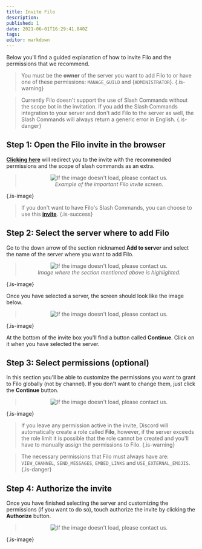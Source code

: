 ```yaml
---
title: Invite Filo
description:
published: 1
date: 2021-06-01T16:29:41.840Z
tags:
editor: markdown
---
```


Below you'll find a guided explanation of how to invite Filo and the permissions that we recommend.

> You must be the **owner** of the server you want to add Filo to or have one of these permissions: `MANAGE_GUILD` and {`ADMINISTRATOR`}.
{.is-warning}

> Currently Filo doesn't support the use of Slash Commands without the scope bot in the invitation. If you add the Slash Commands integration to your server and don't add Filo to the server as well, the Slash Commands will always return a generic error in English.
{.is-danger}

## **Step 1**: Open the Filo invite in the browser

**[Clicking here](https://filobot.xyz/invite)** will redirect you to the invite with the recommended permissions and the scope of slash commands as an extra.

> <p align=center><img src="https://raw.githubusercontent.com/filobot/docs/main/resources/Invite Filo. Step 1.png" alt="If the image doesn't load, please contact us." /><br>
> <i>Example of the important Filo invite screen.</i></p>
{.is-image}

> If you don't want to have Filo's Slash Commands, you can choose to use this **[invite](https://filobot.xyz/invite/alternative)**.
{.is-success}

## **Step 2**: Select the server where to add Filo

Go to the down arrow of the section nicknamed **Add to server** and select the name of the server where you want to add Filo.

> <p align=center><img src="https://raw.githubusercontent.com/filobot/docs/main/resources/Invite Filo. Step 2.png" alt="If the image doesn't load, please contact us." /><br>
> <i>Image where the section mentioned above is highlighted.</i></p>
{.is-image}

Once you have selected a server, the screen should look like the image below.

> <p align=center><img src="https://raw.githubusercontent.com/filobot/docs/main/resources/Invite Filo. Step 2 Result.png" alt="If the image doesn't load, please contact us." /><br>
{.is-image}

At the bottom of the invite box you'll find a button called **Continue**. Click on it when you have selected the server.

## **Step 3**: Select permissions (optional)

In this section you'll be able to customize the permissions you want to grant to Filo globally (not by channel). If you don't want to change them, just click the **Continue** button.

> <p align=center><img src="https://raw.githubusercontent.com/filobot/docs/main/resources/Invite Filo. Step 3.png" alt="If the image doesn't load, please contact us." /><br>
{.is-image}

> If you leave any permission active in the invite, Discord will automatically create a role called **Filo**, however, if the server exceeds the role limit it is possible that the role cannot be created and you'll have to manually assign the permissions to Filo.
{.is-warning}

> The necessary permissions that Filo must always have are: `VIEW_CHANNEL`, `SEND_MESSAGES`, `EMBED_LINKS` and `USE_EXTERNAL_EMOJIS`.
{.is-danger}

## **Step 4**: Authorize the invite

Once you have finished selecting the server and customizing the permissions (if you want to do so), touch authorize the invite by clicking the **Authorize** button.

> <p align=center><img src="https://raw.githubusercontent.com/filobot/docs/main/resources/Invite Filo. Step 4.png" alt="If the image doesn't load, please contact us." /><br>
{.is-image}
